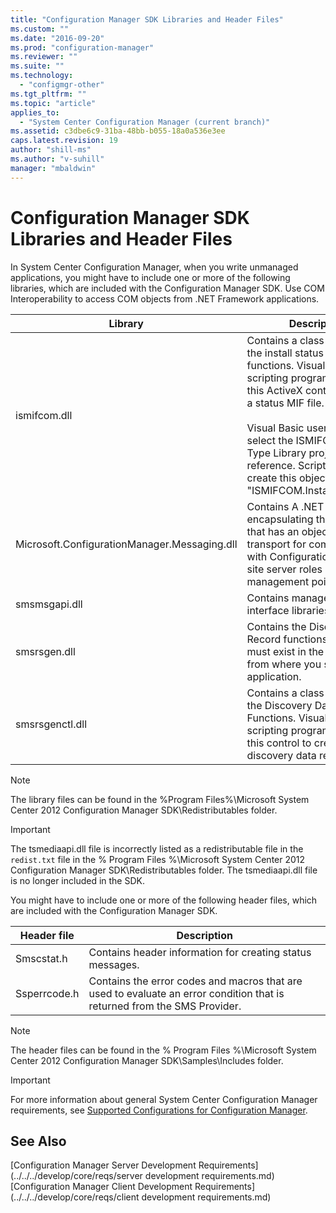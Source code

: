 ```yaml
---
title: "Configuration Manager SDK Libraries and Header Files"
ms.custom: ""
ms.date: "2016-09-20"
ms.prod: "configuration-manager"
ms.reviewer: ""
ms.suite: ""
ms.technology: 
  - "configmgr-other"
ms.tgt_pltfrm: ""
ms.topic: "article"
applies_to: 
  - "System Center Configuration Manager (current branch)"
ms.assetid: c3dbe6c9-31ba-48bb-b055-18a0a536e3ee
caps.latest.revision: 19
author: "shill-ms"
ms.author: "v-suhill"
manager: "mbaldwin"
---
```

# Configuration Manager SDK Libraries and Header Files
In System Center Configuration Manager, when you write unmanaged applications, you might have to include one or more of the following libraries, which are included with the Configuration Manager SDK. Use COM Interoperability to access COM objects from .NET Framework applications.  
  
|Library|Description|  
|-------------|-----------------|  
|ismifcom.dll|Contains a class wrapper for the install status MIF functions. Visual Basic and scripting programmers use this ActiveX control to create a status MIF file.<br /><br /> Visual Basic users must select the ISMIFCOM 1.0 Type Library project reference. Scripting users create this object by using "ISMIFCOM.InstallStatusMIF".|  
|Microsoft.ConfigurationManager.Messaging.dll|Contains A .NET assembly encapsulating the client SDK that has an object model and transport for communicating with Configuration Manager site server roles such as the management point.|  
|smsmsgapi.dll|Contains management point interface libraries.|  
|smsrsgen.dll|Contains the Discovery Data Record functions. This DLL must exist in the directory from where you start your application.|  
|smsrsgenctl.dll|Contains a class wrapper for the Discovery Data Record Functions. Visual Basic and scripting programmers use this control to create discovery data records.|  
  
> [!NOTE]
>  The library files can be found in the %Program Files%\Microsoft System Center 2012 Configuration Manager SDK\Redistributables folder.  
  
> [!IMPORTANT]
>  The tsmediaapi.dll file is incorrectly listed as a redistributable file in the `redist.txt` file in the % Program Files %\Microsoft System Center 2012 Configuration Manager SDK\Redistributables folder. The tsmediaapi.dll file is no longer included in the SDK.  
  
 You might have to include one or more of the following header files, which are included with the Configuration Manager SDK.  
  
|Header file|Description|  
|-----------------|-----------------|  
|Smscstat.h|Contains header information for creating status messages.|  
|Ssperrcode.h|Contains the error codes and macros that are used to evaluate an error condition that is returned from the SMS Provider.|  
  
> [!NOTE]
>  The header files can be found in the % Program Files %\Microsoft System Center 2012 Configuration Manager SDK\Samples\Includes folder.  
  
> [!IMPORTANT]
>  For more information about general System Center Configuration Manager requirements, see [Supported Configurations for Configuration Manager](http://go.microsoft.com/fwlink/p/?LinkId=248211).  
  
## See Also  
 [Configuration Manager Server Development Requirements](../../../develop/core/reqs/server development requirements.md)   
 [Configuration Manager Client Development Requirements](../../../develop/core/reqs/client development requirements.md)